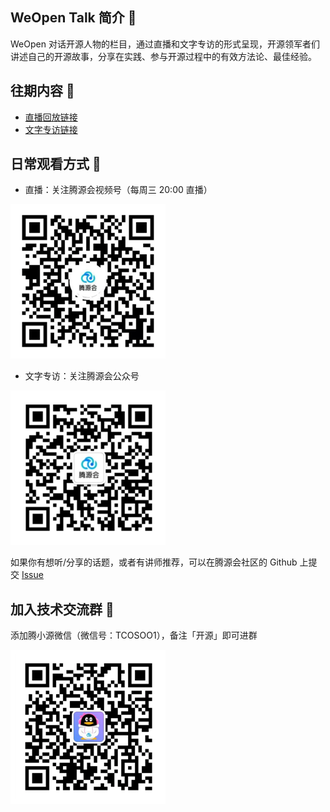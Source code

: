 ## WeOpen Talk 简介 🌟

WeOpen 对话开源人物的栏目，通过直播和文字专访的形式呈现，开源领军者们讲述自己的开源故事，分享在实践、参与开源过程中的有效方法论、最佳经验。

## 往期内容 🔗

- [直播回放链接](https://github.com/weopenprojects/WeOpen-Talk/tree/main/Live-Steaming)
- [文字专访链接](https://github.com/weopenprojects/WeOpen-Talk/tree/main/interview)

## 日常观看方式 🎥

- 直播：关注腾源会视频号（每周三 20:00 直播）

<img src="./腾源会视频号.png" title="腾源会视频号" alt="WeOpen Chennels">

- 文字专访：关注腾源会公众号

<img src="./腾源会公众号.png" title="腾源会公众号" alt="WeOpen Official Account">

如果你有想听/分享的话题，或者有讲师推荐，可以在腾源会社区的 Github 上提交 [Issue](https://github.com/weopenprojects/WeOpen-Talk/issues)

## 加入技术交流群 🍊

添加腾小源微信（微信号：TCOSOO1），备注「开源」即可进群

<img src="./腾小源微信.png" title="腾小源微信" alt="WeOpen Wechat">
